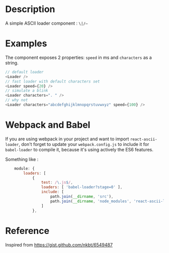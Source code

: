 # Description
A simple ASCII loader component : `\|/—`

# Examples

The component exposes 2 properties: `speed` in ms and `characters` as a string.

```javascript
// default loader
<Loader />
// fast loader with default characters set
<Loader speed={20} />
// simulate a blink
<Loader characters=". " />
// why not
<Loader characters="abcdefghijklmnopqrstuvwxyz" speed={100} />
```

# Webpack and Babel

If you are using webpack in your project and want to import `react-ascii-loader`, don't forget to update your `webpack.config.js` to include it for `babel-loader` to compile it, because it's using actively the ES6 features.

Something like :

```javascript
	module: {
		loaders: [
			{
				test: /\.js$/,	
				loaders: [ 'babel-loader?stage=0' ],
				include: [
					path.join(__dirname, 'src'),
					path.join(__dirname, 'node_modules', 'react-ascii-loader')
				]
			},
```

# Reference
Inspired from https://gist.github.com/nkbt/6549487